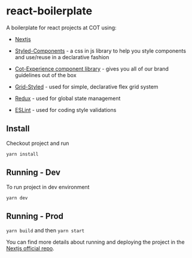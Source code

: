 # react-boilerplate

A boilerplate for react projects at COT using:

- [Nextjs]("https://github.com/zeit/next.js/")

- [Styled-Components]("https://www.styled-components.com/") - a css in js library to help you style components and use/reuse in a declarative fashion

- [Cot-Experience component library]("https://github.com/CapitalOnTap/COTE") - gives you all of our brand guidelines out of the box

- [Grid-Styled]("https://github.com/jxnblk/grid-styled") - used for simple, declarative flex grid system

- [Redux]("Redux") - used for global state management

- [ESLint]("") - used for coding style validations

## Install

Checkout project and run

`yarn install`

## Running - Dev

To run project in dev environment

`yarn dev`

## Running - Prod

`yarn build` and then `yarn start`

You can find more details about running and deploying the project in the [Nextjs official repo]("https://github.com/zeit/next.js/").
